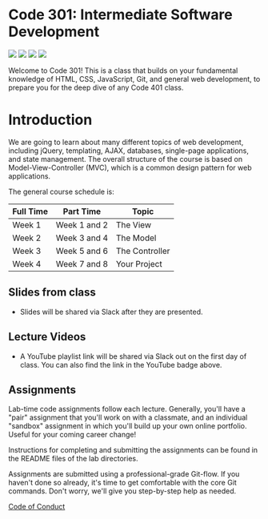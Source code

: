 # Code 301: Intermediate Software Development

[![](https://img.shields.io/badge/YouTube-301d27-red.svg)](https://www.youtube.com/playlist?list=PLVngfM2hsbi-9qxRDzR3UxLtoGJhw04Nl)
[![](https://img.shields.io/badge/canvas-301d27-blue.svg)](https://canvas.instructure.com/courses/1176875)
[![](https://img.shields.io/badge/labs-301d27-yellow.svg)](https://github.com/codefellows-seattle-301d27)
[![](https://img.shields.io/badge/slack-301d27-orange.svg)](https://codefellows.slack.com/messages/C5WHR2FNG/)

Welcome to Code 301! This is a class that builds on your fundamental knowledge of HTML, CSS, JavaScript, Git, and general web development, to prepare you for the deep dive of any Code 401 class.

# Introduction

We are going to learn about many different topics of web development, including jQuery, templating, AJAX, databases, single-page applications, and state management. The overall structure of the course is based on Model-View-Controller (MVC), which is a common design pattern for web applications.

The general course schedule is:

Full Time  | Part Time    | Topic
-----------|--------------|---------------
Week 1     | Week 1 and 2 | The View
Week 2     | Week 3 and 4 | The Model
Week 3     | Week 5 and 6 | The Controller
Week 4     | Week 7 and 8 | Your Project

## Slides from class

- Slides will be shared via Slack after they are presented.

## Lecture Videos

- A YouTube playlist link will be shared via Slack out on the first day of class.  You can also find the link in the YouTube badge above.

## Assignments

Lab-time code assignments follow each lecture. Generally, you'll have a "pair" assignment that you'll work on with a classmate, and an individual "sandbox" assignment in which you'll build up your own online portfolio. Useful for your coming career change!

Instructions for completing and submitting the assignments can be found in the README files of the lab directories.

Assignments are submitted using a professional-grade Git-flow. If you haven't done so already, it's time to get comfortable with the core Git commands. Don't worry, we'll give you step-by-step help as needed.

[Code of Conduct](https://github.com/codefellows/code-of-conduct)
